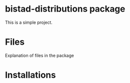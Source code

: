 # bistad-distributions package

This is a simple project.

# Files

Explanation of files in the package

# Installations
